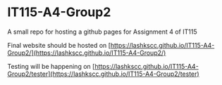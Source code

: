 # IT115-A4-Group2
A small repo for hosting a github pages for Assignment 4 of IT115


Final website should be hosted on [https://lashkscc.github.io/IT115-A4-Group2/](https://lashkscc.github.io/IT115-A4-Group2/)

Testing will be happening on [https://lashkscc.github.io/IT115-A4-Group2/tester](https://lashkscc.github.io/IT115-A4-Group2/tester)
